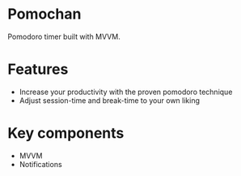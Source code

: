 # Pomochan
Pomodoro timer built with MVVM.
# Features
- Increase your productivity with the proven pomodoro technique
- Adjust session-time and break-time to your own liking
# Key components
- MVVM
- Notifications
